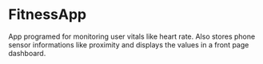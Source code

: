 # FitnessApp
App programed for monitoring user vitals like heart rate. 
Also stores phone sensor informations like proximity and displays the values in a front page dashboard.
